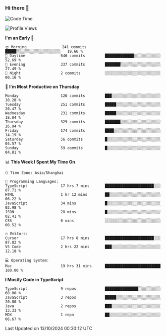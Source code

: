 ### Hi there 👋

<!--
**waynelwz/waynelwz** is a ✨ _special_ ✨ repository because its `README.md` (this file) appears on your GitHub profile.

Here are some ideas to get you started:

- 🔭 I’m currently working on ...
- 🌱 I’m currently learning ...
- 👯 I’m looking to collaborate on ...
- 🤔 I’m looking for help with ...
- 💬 Ask me about ...
- 📫 How to reach me: ...
- 😄 Pronouns: ...
- ⚡ Fun fact: ...
-->

<!--START_SECTION:waka-->
![Code Time](http://img.shields.io/badge/Code%20Time-3%2C290%20hrs%2034%20mins-blue)

![Profile Views](http://img.shields.io/badge/Profile%20Views-0-blue)

**I'm an Early 🐤** 

```text
🌞 Morning                241 commits         █████░░░░░░░░░░░░░░░░░░░░   19.66 % 
🌆 Daytime                646 commits         █████████████░░░░░░░░░░░░   52.69 % 
🌃 Evening                337 commits         ███████░░░░░░░░░░░░░░░░░░   27.49 % 
🌙 Night                  2 commits           ░░░░░░░░░░░░░░░░░░░░░░░░░   00.16 % 
```
📅 **I'm Most Productive on Thursday** 

```text
Monday                   126 commits         ███░░░░░░░░░░░░░░░░░░░░░░   10.28 % 
Tuesday                  251 commits         █████░░░░░░░░░░░░░░░░░░░░   20.47 % 
Wednesday                231 commits         █████░░░░░░░░░░░░░░░░░░░░   18.84 % 
Thursday                 329 commits         ███████░░░░░░░░░░░░░░░░░░   26.84 % 
Friday                   174 commits         ████░░░░░░░░░░░░░░░░░░░░░   14.19 % 
Saturday                 56 commits          █░░░░░░░░░░░░░░░░░░░░░░░░   04.57 % 
Sunday                   59 commits          █░░░░░░░░░░░░░░░░░░░░░░░░   04.81 % 
```


📊 **This Week I Spent My Time On** 

```text
🕑︎ Time Zone: Asia/Shanghai

💬 Programming Languages: 
TypeScript               17 hrs 7 mins       ██████████████████████░░░   87.71 % 
HTML                     1 hr 12 mins        ██░░░░░░░░░░░░░░░░░░░░░░░   06.22 % 
JavaScript               34 mins             █░░░░░░░░░░░░░░░░░░░░░░░░   02.98 % 
JSON                     28 mins             █░░░░░░░░░░░░░░░░░░░░░░░░   02.41 % 
CSS                      6 mins              ░░░░░░░░░░░░░░░░░░░░░░░░░   00.52 % 

🔥 Editors: 
Cursor                   17 hrs 8 mins       ██████████████████████░░░   87.82 % 
VS Code                  2 hrs 22 mins       ███░░░░░░░░░░░░░░░░░░░░░░   12.18 % 

💻 Operating System: 
Mac                      19 hrs 31 mins      █████████████████████████   100.00 % 
```

**I Mostly Code in TypeScript** 

```text
TypeScript               9 repos             ███████████████░░░░░░░░░░   60.00 % 
JavaScript               3 repos             █████░░░░░░░░░░░░░░░░░░░░   20.00 % 
Java                     2 repos             ███░░░░░░░░░░░░░░░░░░░░░░   13.33 % 
MDX                      1 repo              ██░░░░░░░░░░░░░░░░░░░░░░░   06.67 % 
```




 Last Updated on 13/10/2024 00:30:12 UTC
<!--END_SECTION:waka-->

